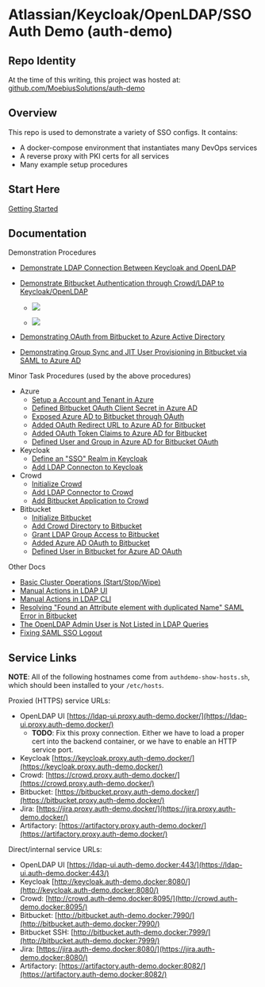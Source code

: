 # Atlassian/Keycloak/OpenLDAP/SSO Auth Demo (auth-demo)

## Repo Identity

At the time of this writing, this project was hosted at:
[github.com/MoebiusSolutions/auth-demo](https://github.com/MoebiusSolutions/auth-demo)

## Overview

This repo is used to demonstrate a variety of SSO configs.
It contains:

* A docker-compose environment that instantiates many DevOps services
* A reverse proxy with PKI certs for all services
* Many example setup procedures

## Start Here

[Getting Started](docs/Getting-Started.md)

## Documentation

Demonstration Procedures

* [Demonstrate LDAP Connection Between Keycloak and OpenLDAP](docs/Demonstrate-LDAP-Connection-Between-Keycloak-and-OpenLDAP.md)

* [Demonstrate Bitbucket Authentication through Crowd/LDAP to Keycloak/OpenLDAP](docs/Demonstrate-Bitbucket-Authentication-through-Crowd-LDAP-to-Keycloak-OpenLDAP.md)

   * [![](https://www.moesol.com/plantuml/png/bOzFIyD04CNlyoc6dCoXf5vB2KG55Ii6YtWfo2OxDalItMLtOnh4xsusvey8KZtDCE_tPkRPd5M41tR4y-KI6y5T0L3HgqEdq8XzuP0BGxaJIWAmFKc7DqbgrB55Pb7xPXW_Q9ARgoJryuep3L9nmk2PCaoqjW6-0-8NgWljISOFGexuIoqcFRYZDgyKAtTodSNRv7w3jpnTHraSUBmSr9c_42whyvBSRDZEV3Qga-7Ig8PxAVSDV03qIN0HJyjN-4XlP2nXdtOdpmhdT3Y3mzCdkUdwIR9_vZSAXdlZwHK-sGwBhesgjUqmFmoxQeZng372KGZznZyv5afMRGXZ-lzuO4huBSGFMv_X4m00)](https://www.moesol.com/plantuml/png/bOzFIyD04CNlyoc6dCoXv5vA82feQSLW4Iy5sSsEpPAuksmsrY1-TxDh_eXGggSPvltUpBoQNXmwZLOUIeT2MYgSr0g07KWvlCrogzyxP0qQtmpZUqDgUvtbVbuBPa1fGHWz4SVCc2R23q3yHarfFCd4grGZ_jpAIOysr1MrPjLUhNYwo-wsk1RvAk5fvF5gK6V-KZhU5XMvsR2RUJwga-7AwgFmKk4R-0G8IN2HJikN-41lP1l2a7QlBahdJ3o3mzDdkUdwMJ8ySug2uTvuUecFJOybDrQtfkanFupxQec9v6YbenZ2nZyv5bhLNGnZ-lzuO4hu8yGlMyZm1G00)
   
   * [![](https://www.moesol.com/plantuml/png/TP71JiCm44Jl_eeL9pXKb6jLLMhB1L54r794GewzRLP9R6DlAF3rs6dJD5IzETgPqPj9KB92gEKtF8p7i2VDXH1IiVMmy7OVq8CCa1-UmadFfCX9m-0AjtgSPrBNP9Acqj9zD3JGt2o8yqQLoEzcciysyvSLRBBfVJwxQMExwz3qZ3-gihBiFK-wDvN7wy2pZ80wNLLw34wl3aq2xHY5EBQ1qQmdcC2o8bL2PNUnJjumMtCIJaVdmZLgyeg1BNIai8rxjTRpy8vq0fctNwGHcdHH7ZKQ9ba5qKcIFC5536ksvEjBwHbC7zokmxR4-0kC1j-ZdPQ_KdUDdmq6ZXPdGIg58S3jdhWuPBwbp3jnCYHtksrFkFEsSL1ZdQCF1Rbs1Cc5zVGhcU9-hU6osd_ZbPqpZo6MFn0gQpX-_040)](https://www.moesol.com/plantuml/png/TP71Ri8m44Jl-OeLf_Q0UaS82UYbAbKZwB5IvTXRiafYk-jDKVlrjGCXf8YRevqPlPaeBOvXnUuGa445A8xFp2iMqkIL5V2btpmkSsKQiabJ6-K_MXff9YkIejKLohkT5ulTycK3ktp-K2mcNMn_7PkUyKVNJbM3vyaCfkfq7NdM4T2agqwFqUdLeqsWFMEMdTh0T34Gp61TawwWTljOfsX5d3qBvzDBuHODiHOG1pqfVCQzEkjbU4ywWvpTDnc4Dbqqeq4hfEgGzP8aJt0HmzbFukPQUW4p17VhYAim_W9hW0Uqy_8twcxngyKWqU8TAAqn1BWxa9J7pBUKUP-T3SdTRJiGxjcr7Xfi2kHGakz6K58wfbyb5FVh3DVL_Xjlx9mpXbZ-IAYTbVZn1m00)

* [Demonstrating OAuth from Bitbucket to Azure Active Directory](docs/Demonstrating-OAuth-from-Bitbucket-to-Azure-Active-Directory.md)

* [Demonstrating Group Sync and JIT User Provisioning in Bitbucket via SAML to Azure AD](docs/Demonstrating-Group-Sync-and-JIT-User-Provisioning-in-Bitbucket-via-SAML-to-Azure-AD.md)


Minor Task Procedures (used by the above procedures)

* Azure
    * [Setup a Account and Tenant in Azure](docs/Azure_Setup-a-Account-and-Tenant-in-Azure.md)
    * [Defined Bitbucket OAuth Client Secret in Azure AD](docs/Azure_Defined-Bitbucket-OAuth-Client-Secret-in-Azure-AD.md)
    * [Exposed Azure AD to Bitbucket through OAuth](docs/Azure_Exposed-Azure-AD-to-Bitbucket-through-OAuth.md)
    * [Added OAuth Redirect URL to Azure AD for Bitbucket](docs/Azure_Added-OAuth-Redirect-URL-to-Azure-AD-for-Bitbucket.md)
    * [Added OAuth Token Claims to Azure AD for Bitbucket](docs/Azure_Added-OAuth-Token-Claims-to-Azure-AD-for-Bitbucket.md)
    * [Defined User and Group in Azure AD for Bitbucket OAuth](Azure_Defined-User-and-Group-in-Azure-AD-for-Bitbucket-OAuth.md)
* Keycloak
    * [Define an "SSO" Realm in Keycloak](docs/Keycloak_Define-an-SSO-Realm-in-Keycloak.md)
    * [Add LDAP Connecton to Keycloak](docs/Keycloak_Add-LDAP-Connecton-to-Keycloak.md)
* Crowd
    * [Initialize Crowd](docs/Crowd_Initialize-Crowd.md)
    * [Add LDAP Connector to Crowd](docs/Crowd_Add-LDAP-Connector-to-Crowd.md)
    * [Add Bitbucket Application to Crowd](docs/Crowd_Add-Bitbucket-Application-to-Crowd.md)
* Bitbucket
    * [Initialize Bitbucket](docs/Bitbucket_Initialize-Bitbucket.md)
    * [Add Crowd Directory to Bitbucket](docs/Bitbucket_Add-Crowd-Directory-to-Bitbucket.md)
    * [Grant LDAP Group Access to Bitbucket](docs/Bitbucket_Grant-LDAP-Group-Access-to-Bitbucket.md)
    * [Added Azure AD OAuth to Bitbucket](docs/Bitbucket_Added-Azure-AD-OAuth-to-Bitbucket.md)
    * [Defined User in Bitbucket for Azure AD OAuth](docs/Bitbucket_Defined-User-in-Bitbucket-for-Azure-AD-OAuth.md)

Other Docs

* [Basic Cluster Operations (Start/Stop/Wipe)](docs/Basic-Cluster-Operations-Start-Stop-Wipe.md)
* [Manual Actions in LDAP UI](docs/Manual-Actions-in-LDAP-UI.md)
* [Manual Actions in LDAP CLI](docs/Manual-Actions-in-LDAP-CLI.md)
* [Resolving "Found an Attribute element with duplicated Name" SAML Error in Bitbucket](docs/Resolving-Found-an-Attribute-element-with-duplicated-Name-SAML-Error-in-Bitbucket.md)
* [The OpenLDAP Admin User is Not Listed in LDAP Queries](docs/The-OpenLDAP-Admin-User-is-Not-Listed.md)
* [Fixing SAML SSO Logout](docs/Fixing-SAML-SSO-Logout.md)

## Service Links

**NOTE**: All of the following hostnames come from `authdemo-show-hosts.sh`,
which should been installed to your `/etc/hosts`.

Proxied (HTTPS) service URLs:

* OpenLDAP UI [https://ldap-ui.proxy.auth-demo.docker/](https://ldap-ui.proxy.auth-demo.docker/)
   * **TODO**: Fix this proxy connection. Either we have to load a proper cert into the backend container,
     or we have to enable an HTTP service port.
* Keycloak [https://keycloak.proxy.auth-demo.docker/](https://keycloak.proxy.auth-demo.docker/)
* Crowd: [https://crowd.proxy.auth-demo.docker/](https://crowd.proxy.auth-demo.docker/)
* Bitbucket: [https://bitbucket.proxy.auth-demo.docker/](https://bitbucket.proxy.auth-demo.docker/)
* Jira: [https://jira.proxy.auth-demo.docker/](https://jira.proxy.auth-demo.docker/)
* Artifactory: [https://artifactory.proxy.auth-demo.docker/](https://artifactory.proxy.auth-demo.docker/)

Direct/internal service URLs:

* OpenLDAP UI [https://ldap-ui.auth-demo.docker:443/](https://ldap-ui.auth-demo.docker:443/)
* Keycloak [http://keycloak.auth-demo.docker:8080/](http://keycloak.auth-demo.docker:8080/)
* Crowd: [http://crowd.auth-demo.docker:8095/](http://crowd.auth-demo.docker:8095/)
* Bitbucket: [http://bitbucket.auth-demo.docker:7990/](http://bitbucket.auth-demo.docker:7990/)
* Bitbucket SSH: [http://bitbucket.auth-demo.docker:7999/](http://bitbucket.auth-demo.docker:7999/)
* Jira: [https://jira.auth-demo.docker:8080/](https://jira.auth-demo.docker:8080/)
* Artifactory: [https://artifactory.auth-demo.docker:8082/](https://artifactory.auth-demo.docker:8082/)

